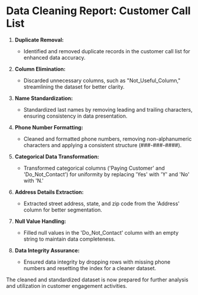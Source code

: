 # Data Cleaning Report: Customer Call List

1. **Duplicate Removal:**
   - Identified and removed duplicate records in the customer call list for enhanced data accuracy.

2. **Column Elimination:**
   - Discarded unnecessary columns, such as "Not_Useful_Column," streamlining the dataset for better clarity.

3. **Name Standardization:**
   - Standardized last names by removing leading and trailing characters, ensuring consistency in data presentation.

4. **Phone Number Formatting:**
   - Cleaned and formatted phone numbers, removing non-alphanumeric characters and applying a consistent structure (###-###-####).

5. **Categorical Data Transformation:**
   - Transformed categorical columns ('Paying Customer' and 'Do_Not_Contact') for uniformity by replacing 'Yes' with 'Y' and 'No' with 'N.'

6. **Address Details Extraction:**
   - Extracted street address, state, and zip code from the 'Address' column for better segmentation.

7. **Null Value Handling:**
   - Filled null values in the 'Do_Not_Contact' column with an empty string to maintain data completeness.

8. **Data Integrity Assurance:**
   - Ensured data integrity by dropping rows with missing phone numbers and resetting the index for a cleaner dataset.

The cleaned and standardized dataset is now prepared for further analysis and utilization in customer engagement activities.
